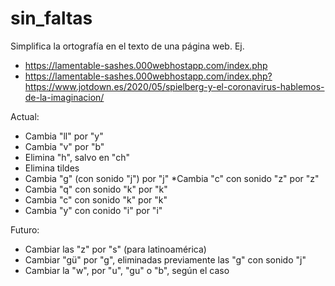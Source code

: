 # sin_faltas
Simplifica la ortografía en el texto de una página web.
Ej. 
* https://lamentable-sashes.000webhostapp.com/index.php
* https://lamentable-sashes.000webhostapp.com/index.php?https://www.jotdown.es/2020/05/spielberg-y-el-coronavirus-hablemos-de-la-imaginacion/

Actual:
* Cambia "ll" por "y"
* Cambia "v" por "b"
* Elimina "h", salvo en "ch"
* Elimina tildes
* Cambia "g" (con sonido "j") por "j"
*Cambia "c" con sonido "z" por "z"
* Cambia "q" con sonido "k" por "k"
* Cambia "c" con sonido "k" por "k"
* Cambia "y" con conido "i" por "i"

Futuro:
* Cambiar las "z" por "s" (para latinoamérica)
* Cambiar "gü" por "g", eliminadas previamente las "g" con sonido "j"
* Cambiar la "w", por "u", "gu" o "b", según el caso
